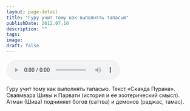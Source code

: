 ```yaml
---
layout: page-detail
title: "Гуру учит тому как выполнять тапасью"
publishDate: 2012.07.10
description: ""
tags:
image:
draft: false
---
```


<audio title="2012.07.10 - Гуру учит тому как выполнять тапасью.mp3" src="/upload/iblock/bdf/bdf3c9e90849e7be77525aadb10649dc.mp3" controls=""></audio>

 Гуру учит тому как выполнять тапасью. Текст «Сканда Пурана».  
 Сваямвара Шивы и Парвати (история и ее эзотерический смысл).  
 Атман (Шива) подчиняет богов (саттва) и демонов (раджас, тамас).  

  
